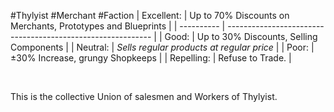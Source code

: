 #Thylyist #Merchant #Faction 
| Excellent: | Up to 70% Discounts on Merchants, Prototypes and Blueprints |
| ---------- | ----------------------------------------------------------- |
| Good:      | Up to 30% Discounts, Selling Components                     |
| Neutral:   | *Sells regular products at regular price*                   |
| Poor:      | ±30% Increase, grungy Shopkeeps                             |
| Repelling: | Refuse to Trade.                                            |

 

This is the collective Union of salesmen and Workers of Thylyist.

